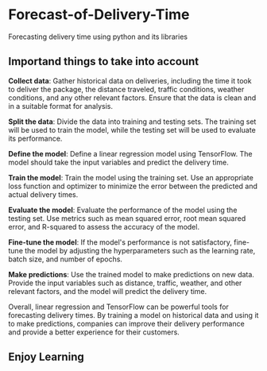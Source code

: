 # Forecast-of-Delivery-Time
Forecasting delivery time using python and its libraries

## Importand things to take into account

**Collect data**: Gather historical data on deliveries, including the time it took to deliver the
package, the distance traveled, traffic conditions, weather conditions, and any other relevant factors. Ensure that the data is clean and in a suitable format for analysis.

**Split the data**: Divide the data into training and testing sets. The training set will be used to train the model, while the testing set will be used to evaluate its performance.

**Define the model**: Define a linear regression model using TensorFlow. The model should take the input variables and predict the delivery time.

**Train the model**: Train the model using the training set. Use an appropriate loss function and optimizer to minimize the error between the predicted and actual delivery times.

**Evaluate the model**: Evaluate the performance of the model using the testing set. Use metrics such as mean squared error, root mean squared error, and R-squared to assess the accuracy of the model.

**Fine-tune the model**: If the model's performance is not satisfactory, fine-tune the model by adjusting the hyperparameters such as the learning rate, batch size, and number of epochs.

**Make predictions**: Use the trained model to make predictions on new data. Provide the input variables such as distance, traffic, weather, and other relevant factors, and the model will predict the delivery time.

Overall, linear regression and TensorFlow can be powerful tools for forecasting delivery times. By training a model on historical data and using it to make predictions, companies can improve their delivery performance and provide a better experience for their customers.

## Enjoy Learning